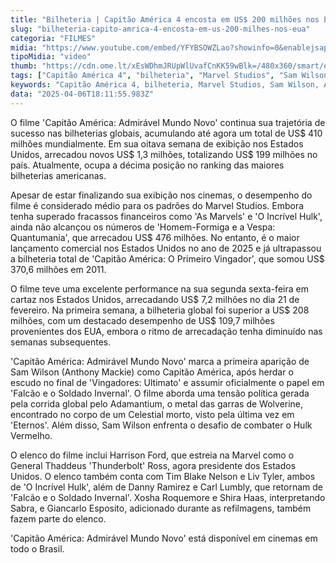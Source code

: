 ```yaml
---
title: "Bilheteria | Capitão América 4 encosta em US$ 200 milhões nos EUA"
slug: "bilheteria-capito-amrica-4-encosta-em-us-200-milhes-nos-eua"
categoria: "FILMES"
midia: "https://www.youtube.com/embed/YFYBSOWZLao?showinfo=0&enablejsapi=1"
tipoMidia: "video"
thumb: "https://cdn.ome.lt/xEsWDhmJRUpWlUvafCnKK59wBlk=/480x360/smart/extras/conteudos/Captura_de_tela_2025-02-21_114644.png"
tags: ["Capitão América 4", "bilheteria", "Marvel Studios", "Sam Wilson", "Adamantium", "Hulk Vermelho", "bilheteria global", "cinema 2025"]
keywords: "Capitão América 4, bilheteria, Marvel Studios, Sam Wilson, Adamantium, Hulk Vermelho, bilheteria global, cinema 2025"
data: "2025-04-06T18:11:55.983Z"
---
```


O filme 'Capitão América: Admirável Mundo Novo' continua sua trajetória de sucesso nas bilheterias globais, acumulando até agora um total de US$ 410 milhões mundialmente. Em sua oitava semana de exibição nos Estados Unidos, arrecadou novos US$ 1,3 milhões, totalizando US$ 199 milhões no país. Atualmente, ocupa a décima posição no ranking das maiores bilheterias americanas.

Apesar de estar finalizando sua exibição nos cinemas, o desempenho do filme é considerado médio para os padrões do Marvel Studios. Embora tenha superado fracassos financeiros como 'As Marvels' e 'O Incrível Hulk', ainda não alcançou os números de 'Homem-Formiga e a Vespa: Quantumania', que arrecadou US$ 476 milhões. No entanto, é o maior lançamento comercial nos Estados Unidos no ano de 2025 e já ultrapassou a bilheteria total de 'Capitão América: O Primeiro Vingador', que somou US$ 370,6 milhões em 2011.

O filme teve uma excelente performance na sua segunda sexta-feira em cartaz nos Estados Unidos, arrecadando US$ 7,2 milhões no dia 21 de fevereiro. Na primeira semana, a bilheteria global foi superior a US$ 208 milhões, com um destacado desempenho de US$ 109,7 milhões provenientes dos EUA, embora o ritmo de arrecadação tenha diminuído nas semanas subsequentes.

'Capitão América: Admirável Mundo Novo' marca a primeira aparição de Sam Wilson (Anthony Mackie) como Capitão América, após herdar o escudo no final de 'Vingadores: Ultimato' e assumir oficialmente o papel em 'Falcão e o Soldado Invernal'. O filme aborda uma tensão política gerada pela corrida global pelo Adamantium, o metal das garras de Wolverine, encontrado no corpo de um Celestial morto, visto pela última vez em 'Eternos'. Além disso, Sam Wilson enfrenta o desafio de combater o Hulk Vermelho.

O elenco do filme inclui Harrison Ford, que estreia na Marvel como o General Thaddeus 'Thunderbolt' Ross, agora presidente dos Estados Unidos. O elenco também conta com Tim Blake Nelson e Liv Tyler, ambos de 'O Incrível Hulk', além de Danny Ramirez e Carl Lumbly, que retornam de 'Falcão e o Soldado Invernal'. Xosha Roquemore e Shira Haas, interpretando Sabra, e Giancarlo Esposito, adicionado durante as refilmagens, também fazem parte do elenco.

'Capitão América: Admirável Mundo Novo' está disponível em cinemas em todo o Brasil.